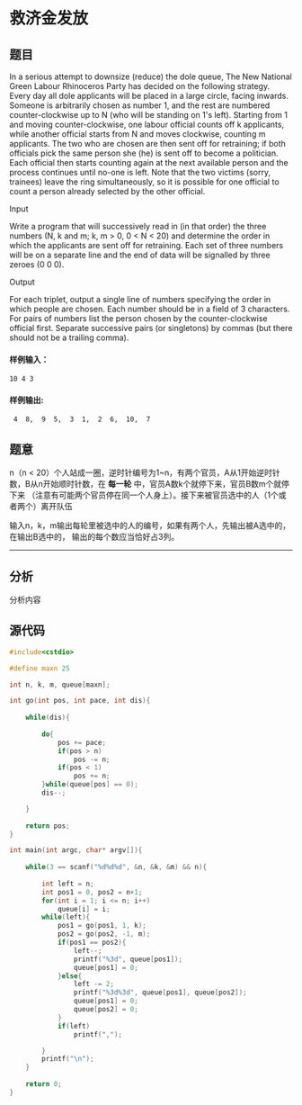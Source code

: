 # 救济金发放

## 题目
In a serious attempt to downsize (reduce) the dole queue, The New National Green Labour Rhinoceros Party has decided on the following strategy. Every day all dole applicants will be placed in a large circle, facing inwards. Someone is arbitrarily chosen as number 1, and the rest are numbered counter-clockwise up to N (who will be standing on 1's left). Starting from 1 and moving counter-clockwise, one labour official counts off k applicants, while another official starts from N and moves clockwise, counting m applicants. The two who are chosen are then sent off for retraining; if both officials pick the same person she (he) is sent off to become a politician. Each official then starts counting again at the next available person and the process continues until no-one is left. Note that the two victims (sorry, trainees) leave the ring simultaneously, so it is possible for one official to count a person already selected by the other official.

Input

Write a program that will successively read in (in that order) the three numbers (N, k and m; k, m > 0, 0 < N < 20) and determine the order in which the applicants are sent off for retraining. Each set of three numbers will be on a separate line and the end of data will be signalled by three zeroes (0 0 0).

Output

For each triplet, output a single line of numbers specifying the order in which people are chosen. Each number should be in a field of 3 characters. For pairs of numbers list the person chosen by the counter-clockwise official first. Separate successive pairs (or singletons) by commas (but there should not be a trailing comma).



#### 样例输入：
```
10 4 3
```
#### 样例输出:
```
 4  8,  9  5,  3  1,  2  6,  10,  7
```

## 题意
n（n < 20）个人站成一圈，逆时针编号为1~n，有两个官员，A从1开始逆时针数，B从n开始顺时针数，在 **每一轮** 中，官员A数k个就停下来，官员B数m个就停下来
（注意有可能两个官员停在同一个人身上）。接下来被官员选中的人（1个或者两个）离开队伍

输入n，k，m输出每轮里被选中的人的编号，如果有两个人，先输出被A选中的，在输出B选中的， 输出的每个数应当恰好占3列。

------

## 分析

分析内容

## 源代码

```cpp
#include<cstdio>

#define maxn 25

int n, k, m, queue[maxn];

int go(int pos, int pace, int dis){
	
	while(dis){
		
		do{
			pos += pace;
			if(pos > n)
				pos -= n;
			if(pos < 1)
				pos += n; 
		}while(queue[pos] == 0);
		dis--;

	}
	
	return pos;
}

int main(int argc, char* argv[]){
	
	while(3 == scanf("%d%d%d", &n, &k, &m) && n){
		
		int left = n;
		int pos1 = 0, pos2 = n+1;
		for(int i = 1; i <= n; i++)
			queue[i] = i;
		while(left){
			pos1 = go(pos1, 1, k);
			pos2 = go(pos2, -1, m);
			if(pos1 == pos2){
				left--;
				printf("%3d", queue[pos1]);
				queue[pos1] = 0;
			}else{
				left -= 2;
				printf("%3d%3d", queue[pos1], queue[pos2]);
				queue[pos1] = 0;
				queue[pos2] = 0;
			}
			if(left)
				printf(",");

		}
		printf("\n"); 
	}
	
	return 0;
}

```
